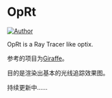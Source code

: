 # OpRt
[![Author](https://img.shields.io/badge/Author-Whpointz-blue.svg)](https://github.com/whpointz)

OpRt is a Ray Tracer like optix.

参考的项目为[Giraffe](https://github.com/UncP/Giraffe.git)。

目的是渲染出基本的光线追踪效果图。


持续更新中......
